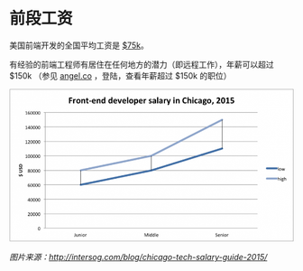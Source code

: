 # 前段工资

美国前端开发的全国平均工资是 [$75k](http://www.glassdoor.com/Salaries/front-end-web-developer-salary-SRCH_KO0,23.htm)。

有经验的前端工程师有居住在任何地方的潜力（即远程工作），年薪可以超过 $150k （参见 [angel.co](https://angel.co/jobs) ，登陆，查看年薪超过 $150k 的职位）

![](../images/front-end-salary.png "http://intersog.com/blog/chicago-tech-salary-guide-2015/")

<cite>图片来源：<a href="http://intersog.com/blog/chicago-tech-salary-guide-2015/">http://intersog.com/blog/chicago-tech-salary-guide-2015/</a></cite>












 






